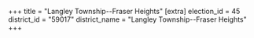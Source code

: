 +++
title = "Langley Township--Fraser Heights"
[extra]
election_id = 45
district_id = "59017"
district_name = "Langley Township--Fraser Heights"
+++
